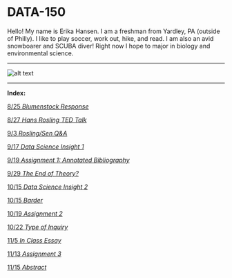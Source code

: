 # DATA-150

Hello! My name is Erika Hansen. I am a freshman from Yardley, PA (outside of Philly). I like to play soccer, work out, hike, and read. I am also an avid snowboarer and SCUBA diver! Right now I hope to major in biology and environmental science.

___

![alt text](http://www.oceanelders.org/wp-content/uploads/2011/11/whale_shark.png)

___

**Index:**

[8/25 *Blumenstock Response*](Blumenstock.md)

[8/27 *Hans Rosling TED Talk*](hansRosling.md)

[9/3 *Rosling/Sen Q&A*](Q&A.md)

[9/17 *Data Science Insight 1*](insight.md)

[9/19 *Assignment 1: Annotated Bibliography*](assn1.md)

[9/29 *The End of Theory?*](theory.md)

[10/15 *Data Science Insight 2*](benford.md)

[10/15 *Barder*](barder.md)

[10/19 *Assignment 2*](assn2.md)

[10/22 *Type of Inquiry*](inquiry.md)

[11/5 *In Class Essay*](inclass.md)

[11/13 *Assignment 3*](methods.md)

[11/15 *Abstract*](abstract.md)
